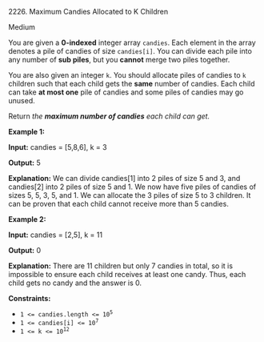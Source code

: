 2226\. Maximum Candies Allocated to K Children

Medium

You are given a **0-indexed** integer array `candies`. Each element in the array denotes a pile of candies of size `candies[i]`. You can divide each pile into any number of **sub piles**, but you **cannot** merge two piles together.

You are also given an integer `k`. You should allocate piles of candies to `k` children such that each child gets the **same** number of candies. Each child can take **at most one** pile of candies and some piles of candies may go unused.

Return _the **maximum number of candies** each child can get._

**Example 1:**

**Input:** candies = [5,8,6], k = 3

**Output:** 5

**Explanation:** We can divide candies[1] into 2 piles of size 5 and 3, and candies[2] into 2 piles of size 5 and 1. We now have five piles of candies of sizes 5, 5, 3, 5, and 1. We can allocate the 3 piles of size 5 to 3 children. It can be proven that each child cannot receive more than 5 candies. 

**Example 2:**

**Input:** candies = [2,5], k = 11

**Output:** 0

**Explanation:** There are 11 children but only 7 candies in total, so it is impossible to ensure each child receives at least one candy. Thus, each child gets no candy and the answer is 0. 

**Constraints:**

*   <code>1 <= candies.length <= 10<sup>5</sup></code>
*   <code>1 <= candies[i] <= 10<sup>7</sup></code>
*   <code>1 <= k <= 10<sup>12</sup></code>